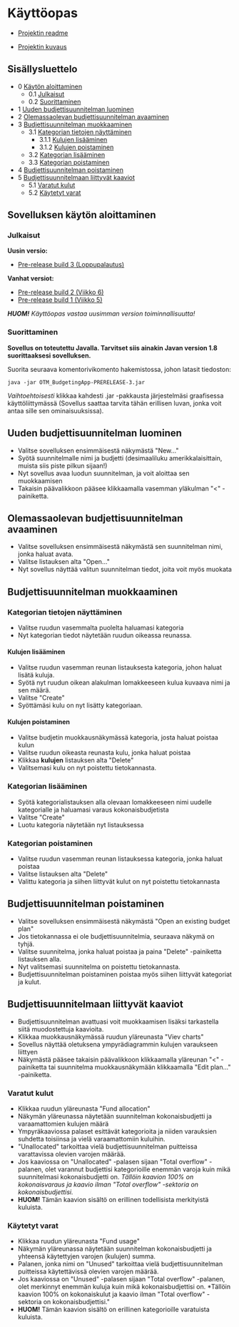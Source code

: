 # Käyttöopas
* [Projektin readme](https://github.com/otsha/otm-harjoitustyo/blob/master/README.md)

* [Projektin kuvaus](https://github.com/otsha/otm-harjoitustyo/blob/master/documentation/description.md)

## Sisällysluettelo
- 0 [Käytön aloittaminen](#sovelluksen-käytön-aloittaminen)
  - 0.1 [Julkaisut](#julkaisut)
  - 0.2 [Suorittaminen](#suorittaminen)
- 1 [Uuden budjettisuunnitelman luominen](#uuden-budjettisuunnitelman-luominen)
- 2 [Olemassaolevan budjettisuunnitelman avaaminen](#olemassaolevan-budjettisuunnitelman-avaaminen)
- 3 [Budjettisuunnitelman muokkaaminen](#budjettisuunnitelman-muokkaaminen)
  - 3.1 [Kategorian tietojen näyttäminen](#kategorian-tietojen-näyttäminen)
    - 3.1.1 [Kulujen lisääminen](#kulujen-lisääminen)
    - 3.1.2 [Kulujen poistaminen](#kulujen-poistaminen)
  - 3.2 [Kategorian lisääminen](#kategorian-lisääminen)
  - 3.3 [Kategorian poistaminen](#kategorian-poistaminen)
- 4 [Budjettisuunnitelman poistaminen](#budjettisuunnitelman-poistaminen)
- 5 [Budjettisuunnitelmaan liittyvät kaaviot](#budjettisuunnitelmaan-liittyvät-kaaviot)
  - 5.1 [Varatut kulut](#varatut-kulut)
  - 5.2 [Käytetyt varat](#käytetyt-varat)
  
## Sovelluksen käytön aloittaminen

### Julkaisut
**Uusin versio:**
  * [Pre-release build 3 (Loppupalautus)](https://github.com/otsha/otm-harjoitustyo/releases/tag/final-deadline)

**Vanhat versiot:**
  * [Pre-release build 2 (Viikko 6)](https://github.com/otsha/otm-harjoitustyo/releases/tag/week6)
  * [Pre-release build 1 (Viikko 5)](https://github.com/otsha/otm-harjoitustyo/releases/tag/week5)

***HUOM!** Käyttöopas vastaa uusimman version toiminnallisuutta!*

### Suorittaminen
**Sovellus on toteutettu Javalla. Tarvitset siis ainakin Javan version 1.8 suorittaaksesi sovelluksen.**

Suorita seuraava komentorivikomento hakemistossa, johon latasit tiedoston:
```
java -jar OTM_BudgetingApp-PRERELEASE-3.jar
```

*Vaihtoehtoisesti* klikkaa kahdesti .jar -pakkausta järjestelmäsi graafisessa käyttöliittymässä (Sovellus saattaa tarvita tähän erillisen luvan, jonka voit antaa sille sen ominaisuuksissa).

## Uuden budjettisuunnitelman luominen
- Valitse sovelluksen ensimmäisestä näkymästä "New..."
- Syötä suunnitelmalle nimi ja budjetti (desimaaliluku amerikkalaisittain, muista siis piste pilkun sijaan!)
- Nyt sovellus avaa luodun suunnitelman, ja voit aloittaa sen muokkaamisen
- Takaisin päävalikkoon pääsee klikkaamalla vasemman yläkulman "<" -painiketta.

## Olemassaolevan budjettisuunnitelman avaaminen
- Valitse sovelluksen ensimmäisestä näkymästä sen suunnitelman nimi, jonka haluat avata.
- Valitse listauksen alta "Open..."
- Nyt sovellus näyttää valitun suunnitelman tiedot, joita voit myös muokata

## Budjettisuunnitelman muokkaaminen

### Kategorian tietojen näyttäminen
- Valitse ruudun vasemmalta puolelta haluamasi kategoria
- Nyt kategorian tiedot näytetään ruudun oikeassa reunassa.

#### Kulujen lisääminen
- Valitse ruudun vasemman reunan listauksesta kategoria, johon haluat lisätä kuluja.
- Syötä nyt ruudun oikean alakulman lomakkeeseen kulua kuvaava nimi ja sen määrä.
- Valitse "Create"
- Syöttämäsi kulu on nyt lisätty kategoriaan.

#### Kulujen poistaminen
- Valitse budjetin muokkausnäkymässä kategoria, josta haluat poistaa kulun
- Valitse ruudun oikeasta reunasta kulu, jonka haluat poistaa
- Klikkaa **kulujen** listauksen alta "Delete"
- Valitsemasi kulu on nyt poistettu tietokannasta.

### Kategorian lisääminen
- Syötä kategorialistauksen alla olevaan lomakkeeseen nimi uudelle kategorialle ja haluamasi varaus kokonaisbudjetista
- Valitse "Create"
- Luotu kategoria näytetään nyt listauksessa

### Kategorian poistaminen
- Valitse ruudun vasemman reunan listauksessa kategoria, jonka haluat poistaa
- Valitse listauksen alta "Delete"
- Valittu kategoria ja siihen liittyvät kulut on nyt poistettu tietokannasta

## Budjettisuunnitelman poistaminen
- Valitse sovelluksen ensimmäisestä näkymästä "Open an existing budget plan"
- Jos tietokannassa ei ole budjettisuunnitelmia, seuraava näkymä on tyhjä.
- Valitse suunnitelma, jonka haluat poistaa ja paina "Delete" -painiketta listauksen alla.
- Nyt valitsemasi suunnitelma on poistettu tietokannasta.
- Budjettisuunnitelman poistaminen poistaa myös siihen liittyvät kategoriat ja kulut.

## Budjettisuunnitelmaan liittyvät kaaviot
- Budjettisuunnitelman avattuasi voit muokkaamisen lisäksi tarkastella siitä muodostettuja kaavioita.
- Klikkaa muokkausnäkymässä ruudun yläreunasta "Viev charts"
- Sovellus näyttää oletuksena ympyrädiagrammin kulujen varaukseen liittyen
- Näkymästä pääsee takaisin päävalikkoon klikkaamalla yläreunan "<" -painiketta tai suunnitelma muokkausnäkymään klikkaamalla "Edit plan..." -painiketta.

### Varatut kulut
- Klikkaa ruudun yläreunasta "Fund allocation"
- Näkymän yläreunassa näytetään suunnitelman kokonaisbudjetti ja varaamattomien kulujen määrä
- Ympyräkaaviossa palaset esittävät kategorioita ja niiden varauksien suhdetta toisiinsa ja vielä varaamattomiin kuluihin.
- "Unallocated" tarkoittaa vielä budjettisuunnitelman puitteissa varattavissa olevien varojen määrää.
- Jos kaaviossa on "Unallocated" -palasen sijaan "Total overflow" -palanen, olet varannut budjettisi kategorioille enemmän varoja kuin mikä suunnitelmasi kokonaisbudjetti on. *Tällöin kaavion 100% on kokonaisvaraus ja kaavio ilman "Total overflow" -sektoria on kokonaisbudjettisi.*
- **HUOM!** Tämän kaavion sisältö on erillinen todellisista merkityistä kuluista.

### Käytetyt varat
- Klikkaa ruudun yläreunasta "Fund usage"
- Näkymän yläreunassa näytetään suunnitelman kokonaisbudjetti ja yhteensä käytettyjen varojen (kulujen) summa.
- Palanen, jonka nimi on "Unused" tarkoittaa vielä budjettisuunnitelman puitteissa käytettävissä olevien varojen määrää.
- Jos kaaviossa on "Unused" -palasen sijaan "Total overflow" -palanen, olet merkinnyt enemmän kuluja kuin mikä kokonaisbudjettisi on. *Tällöin kaavion 100% on kokonaiskulut ja kaavio ilman "Total overflow" -sektoria on kokonaisbudjettisi."
- **HUOM!** Tämän kaavion sisältö on erillinen kategorioille varatuista kuluista.
